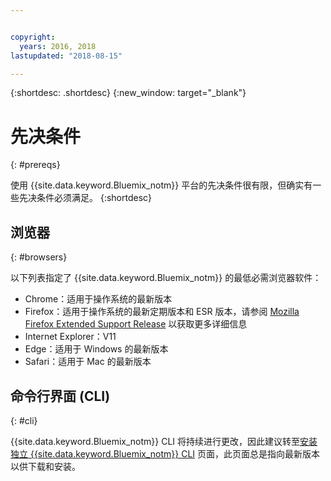 ```yaml
---


copyright:
  years: 2016, 2018
lastupdated: "2018-08-15"

---
```


{:shortdesc: .shortdesc}
{:new_window: target="_blank"}

# 先决条件
{: #prereqs}

使用 {{site.data.keyword.Bluemix_notm}} 平台的先决条件很有限，但确实有一些先决条件必须满足。
{:shortdesc}

## 浏览器
{: #browsers}

以下列表指定了 {{site.data.keyword.Bluemix_notm}} 的最低必需浏览器软件：

 * Chrome：适用于操作系统的最新版本
 * Firefox：适用于操作系统的最新定期版本和 ESR 版本，请参阅 [Mozilla Firefox
Extended Support Release](https://www.mozilla.org/firefox/organizations/) 以获取更多详细信息
 * Internet Explorer：V11
 * Edge：适用于 Windows 的最新版本
 * Safari：适用于 Mac 的最新版本

## 命令行界面 (CLI)
{: #cli}

{{site.data.keyword.Bluemix_notm}} CLI 将持续进行更改，因此建议转至[安装独立 {{site.data.keyword.Bluemix_notm}} CLI](/docs/cli/reference/ibmcloud/download_cli.html) 页面，此页面总是指向最新版本以供下载和安装。
